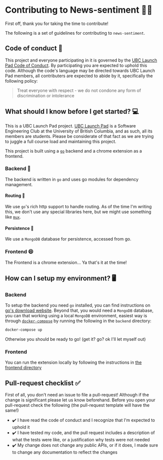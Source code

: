 # Contributing to News-sentiment 🎉💃
First off, thank you for taking the time to contribute!

The following is a set of guidelines for contributing to `news-sentiment`.

## Code of conduct 📖
This project and everyone participating in it is governed by the [UBC Launch Pad Code of Conduct](https://docs.ubclaunchpad.com/handbook/manifesto#code-of-conduct). By participating you are expected to uphold this code. Although the code's language may be directed towards UBC Launch Pad members, all contributers are expected to abide by it, specifically the following policy:
> Treat everyone with respect - we do not condone any form of discrimination or intolerance

## What should I know before I get started? 💻
This is a UBC Launch Pad project. [UBC Launch Pad](https://ubclaunchpad.com) is a Software Engineering Club at the University of British Columbia, and as such, all its members are students. Please be considerate of that fact as we are trying to juggle a full course load and maintaining this project.

This project is built using a [`go`](https://golang.org/) backend and a chrome extension as a frontend.

### Backend 🍑
The backend is written in `go` and uses go modules for dependency management.

#### Routing 🚗
We use `go`'s rich http support to handle routing. As of the time I'm writing this, we don't use any special libraries here, but we might use something like [`mux`](https://github.com/gorilla/mux).

#### Persistence 🥭
We use a `MongoDB` database for persistence, accessed from go.

### Frontend 😄

The Frontend is a chrome extension... Ya that's it at the time!


## How can I setup my environment? 🖥️
### Backend
To setup the backend you need `go` installed, you can find instructions on [go's download website](https://golang.org/dl/). Beyond that, you would need a `MongoDB` database, you can that working using a local `MongoDB` environment, easiest way is through [`docker-compose`](https://docs.docker.com/compose/) by running the following in the `backend` directory:
```bash
docker-compose up
```
Otherwise you should be ready to go! (get it? go? ok I'll let myself out)

### Frontend
You can run the extension locally by following the instructions in [the frontend directory](./frontend/README.md)

## Pull-request checklist ✅
First of all, you don't need an issue to file a pull-request! Although if the change is significant please let us know beforehand.
Before you open your pull-request check the following (the pull-request template will have the same!)
- ✔️ I have read the code of conduct and I recognize that I'm expected to uphold it
- ✔️ I have tested my code, and the pull request includes a description of what the tests were like, or a justification why tests were not needed
- ✔️ My change does not change any public APIs, or if it does, I made sure to change any documentation to reflect the changes
